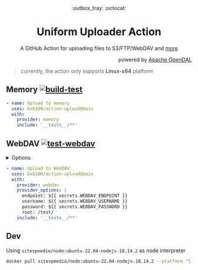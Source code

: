 <div align="center">
  :outbox_tray: :octocat:
</div>
<h1 align="center">
  Uniform Uploader Action
</h1>
<p align="center">
A GitHub Action for uploading files to S3/FTP/WebDAV and <a href="https://docs.rs/opendal/latest/opendal/services/index.html">more</a> 
</p>

<p align="right">
powered by <a href="https://github.com/apache/incubator-opendal">Apache OpenDAL</a>
</p>

> currently, the action only supports **Linux-x64** platform
>

## Memory  [![build-test](https://github.com/bxb100/action-upload/actions/workflows/test.yml/badge.svg?branch=main)](https://github.com/bxb100/action-upload/actions/workflows/test.yml)

```yaml
- name: Upload to memory
  uses: bxb100/action-upload@main
  with:
    provider: memory
    include: '__tests__/**'
```

## WebDAV [![test-webdav](https://github.com/bxb100/action-upload/actions/workflows/test-webdav.yml/badge.svg?branch=main)](https://github.com/bxb100/action-upload/actions/workflows/test-webdav.yml)

<details>
<summary>Options</summary>

[OpenDAL WebDAV](https://docs.rs/opendal/latest/opendal/services/struct.Webdav.html)

| Name     | Description         | Default | Other                                          |
|----------|---------------------|---------|------------------------------------------------|
| endpoint | WebDAV endpoint     | -       | -                                              |
| username | WebDAV username     | -       | -                                              |
| password | WebDAV password     | -       | -                                              |
| token    | WebDAV bearer token | -       | -                                              |
| root     | WebDAV root path    | -       | Input root MUST be the format like `/abc/def/` |

</details>

```yaml
- name: Upload to WebDAV
  uses: bxb100/action-upload@main
  with:
    provider: webdav
    provider_options: |
      endpoint: ${{ secrets.WEBDAV_ENDPOINT }}
      username: ${{ secrets.WEBDAV_USERNAME }}
      password: ${{ secrets.WEBDAV_PASSWORD }}
      root: /test/
    include: '__tests__/**'
```

## Dev

Using `sitespeedio/node:ubuntu-22.04-nodejs-18.14.2` as node interpreter

```bash
docker pull sitespeedio/node:ubuntu-22.04-nodejs-18.14.2 --platform "linux/amd64"
```
